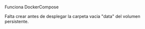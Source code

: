 Funciona DockerCompose

Falta crear antes de desplegar la carpeta vacia "data" del volumen persistente.
